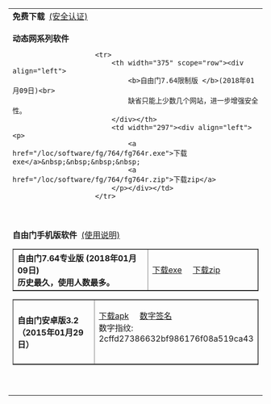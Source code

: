   <TABLE cellSpacing=0 cellPadding=10 width=750 border=0>
	<tr valign=top><td>
		<strong>免费下载</strong>&nbsp;&nbsp;<a href="/loc/check.php" target="_blank">(安全认证)</a>&nbsp;&nbsp;&nbsp;&nbsp;
		<br /><br />
		<strong>动态网系列软件</strong>
		<table width="708" border="1">
                        <tr>
                            <th width="375" scope="row"><div align="left">
                                <b>自由门7.64专业版 </b>(2018年01月09日)<br>
                                历史最久，使用人数最多。
                            </div></th>
                            <td width="297"><div align="left"><p>
                                <a href="/loc/software/fg/764/fg764p.exe">下载exe</a>&nbsp;&nbsp;&nbsp;&nbsp;
                                <a href="/loc/software/fg/764/fg764p.zip">下载zip</a>
                            </p></div></td>
                        </tr>

                        <tr>
                            <th width="375" scope="row"><div align="left">
                                <b>自由门7.64限制版 </b>(2018年01月09日)<br>
                                缺省只能上少数几个网站，进一步增强安全性。
                            </div></th>
                            <td width="297"><div align="left"><p>
                                <a href="/loc/software/fg/764/fg764r.exe">下载exe</a>&nbsp;&nbsp;&nbsp;&nbsp;
                                <a href="/loc/software/fg/764/fg764r.zip">下载zip</a>
                            </p></div></td>
                        </tr>
<br /><br />
		<strong>自由门手机版软件</strong>&nbsp;&nbsp;<a href="/loc/mobile/download.php" target="_blank">(使用说明)</a>&nbsp;&nbsp;&nbsp;&nbsp;
		<table width="708" border="1">
                        <!-- fgma download -->
			<tr>
				<th width="375" scope="row"><div align="left"><b>自由门安卓版3.2</b>（2015年01月29日）</div></th>
				<td width="297"><div align="left"><p>
					<a href="/loc/software/mobile/android/32/fgma32.apk">下载apk</a>&nbsp;&nbsp;&nbsp;&nbsp;
					<a href="/loc/software/mobile/android/32/fgma32.apk.asc">数字签名</a>&nbsp;&nbsp;&nbsp;&nbsp;
                                        <br>数字指纹: 2cffd27386632bf986176f08a519ca43 &nbsp;&nbsp;
				</p></div></td>
			</tr>
			</table>
		<br /><br />
	</td></tr>
</table>
